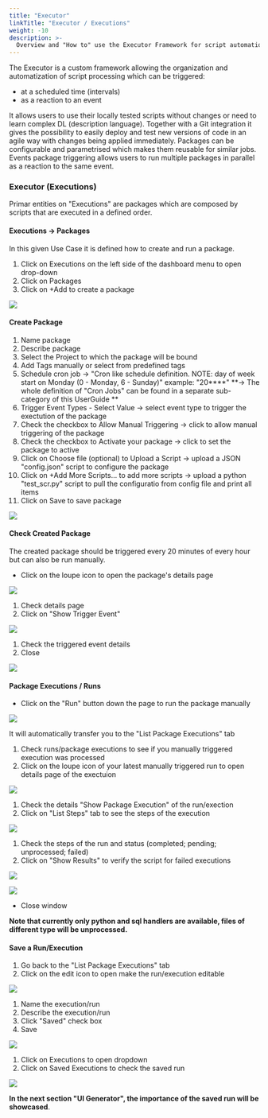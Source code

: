 ```yaml
---
title: "Executor"
linkTitle: "Executor / Executions"
weight: -10
description: >-  
  Overview and "How to" use the Executor Framework for script automation and package (execution) triggering
---
```


The Executor is a custom framework allowing the organization and automatization of script processing which can be triggered:

- at a scheduled time (intervals)
- as a reaction to an event

It allows users to use their locally tested scripts without changes or need to learn complex DL (description language). Together with a Git integration it gives the possibility to easily deploy and test new versions of code in an agile way with changes being applied immediately. Packages can be configurable and parametrised which makes them reusable for similar jobs. Events package triggering allows users to run multiple packages in parallel as a reaction to the same event.

### Executor (Executions) 

Primar entities on "Executions" are packages which are composed by scripts that are executed in a defined order.

#### Executions -> Packages

In this given Use Case it is defined how to create and run a package.

1. Click on Executions on the left side of the dashboard menu to open drop-down
2. Click on Packages
3. Click on +Add to create a package

![](/images/executions_packages_add.png)



#### Create Package

1. Name package
2. Describe package
3. Select the Project to which the package will be bound
4. Add Tags manually or select from predefined tags
5. Schedule cron job -> "Cron like schedule definition. NOTE: day of week start on Monday (0 - Monday, 6 - Sunday)" example: "20****" **-> The whole definition of "Cron Jobs" can be found in a separate sub-category of this UserGuide **
6. Trigger Event Types - Select Value -> select event type to trigger the exectution of the package
7. Check the checkbox to Allow Manual Triggering -> click to allow manual triggering of the package
8. Check the checkbox to Activate your package -> click to set the package to active
9. Click on Choose file (optional) to Upload a Script -> upload a JSON "config.json" script to configure the package
10. Click on +Add More Scripts... to add more scripts -> upload a python "test_scr.py" script to pull the configuratio from config file and print all items
11. Click on Save to save package

![](/images/create_package_with_configs.png)



#### Check Created Package

The created package should be triggered every 20 minutes of every hour but can also be run manually.

- Click on the loupe icon to open the package's details page

![](/images/click_loupe_packages.png)

1. Check details page
2. Click on "Show Trigger Event"

![](/images/package_details_show_trigger_event.png)

1. Check the triggered event details
2. Close

![](/images/triggered_event_details.png)



#### Package Executions / Runs

- Click on the "Run" button down the page to run the package manually

![](/images/run_button_manual_package.png)

It will automatically transfer you to the "List Package Executions" tab

1. Check runs/package executions to see if you manually triggered execution was processed
2. Click on the loupe icon of your latest manually triggered run to open details page of the exectuion

![](/images/run_check_loupe_details.png)

1. Check the details "Show Package Execution" of the run/exection
2. Click on "List Steps" tab to see the steps of the execution

![](/images/exection_run_details.png)

1. Check the steps of the run and status (completed; pending; unprocessed; failed)
2. Click on "Show Results" to verify the script for failed executions

![](/images/run_list_steps.png)

![](/images/script_run_execution.png)

- Close window

**Note that currently only python and sql handlers are available, files of different type will be unprocessed.**

#### Save a Run/Execution

1. Go back to the "List Package Executions" tab 
2. Click on the edit icon to open make the run/execution editable

![](/images/list_package_executions_edit_run.png)

1. Name the execution/run
2. Describe the execution/run
3. Click "Saved" check box
4. Save

![](/images/save_execution_run.png)

1. Click on Executions to open dropdown
2. Click on Saved Executions to check the saved run

![](/images/check_saved_run.png)

**In the next section "UI Generator", the importance of the saved run will be showcased**.